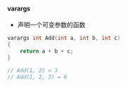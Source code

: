 #### varargs
- 声明一个可变参数的函数
```c
varargs int Add(int a, int b, int c)
{
	return a + b + c;
}

// Add(1, 2) = 3
// Add(1, 2, 3) = 6

```
